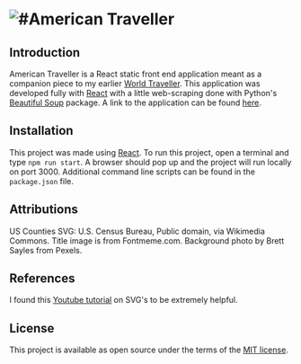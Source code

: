 # ![#American Traveller](https://fontmeme.com/permalink/210213/ac97ee7defea3521568ee22db9170779.png)

## Introduction

American Traveller is a React static front end application meant as a companion piece to my earlier [World Traveller](https://github.com/jlewisbrewer/WorldTraveller). This application was developed fully with [React](https://reactjs.org) with a little web-scraping done with Python's [Beautiful Soup](https://www.crummy.com/software/BeautifulSoup/bs4/doc/) package. A link to the application can be found [here](https://jlewisbrewer.github.io/AmericanTraveller/).

## Installation
This project was made using [React](https://reactjs.org). To run this project, open a terminal and type `npm run start`. A browser should pop up and the project will run locally on port 3000. Additional command line scripts can be found in the `package.json` file.

## Attributions
US Counties SVG: U.S. Census Bureau, Public domain, via Wikimedia Commons.
Title image is from Fontmeme.com.
Background photo by Brett Sayles from Pexels.

## References
I found this [Youtube tutorial](https://www.youtube.com/watch?v=JUrcWu57itY&list=LL&index=1) on SVG's to be extremely helpful.

## License
This project is available as open source under the terms of the [MIT license](https://opensource.org/licenses/MIT).
